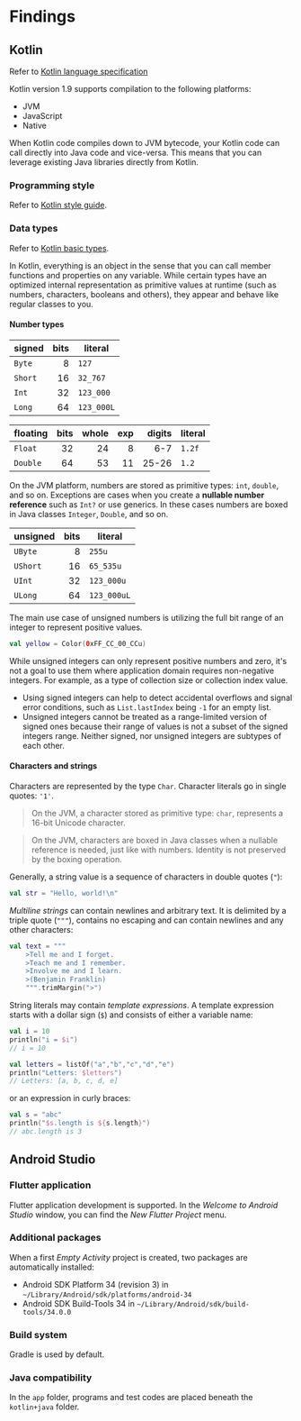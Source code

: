# Findings

## Kotlin

Refer to [Kotlin language specification](https://kotlinlang.org/spec/introduction.html)

Kotlin version 1.9 supports compilation to the following platforms:

- JVM
- JavaScript
- Native

When Kotlin code compiles down to JVM bytecode, your Kotlin code can call directly into Java code and vice-versa. This means that you can leverage existing Java libraries directly from Kotlin.

### Programming style

Refer to [Kotlin style guide](https://developer.android.com/kotlin/style-guide).

### Data types

Refer to [Kotlin basic types](https://kotlinlang.org/docs/basic-types.html).

In Kotlin, everything is an object in the sense that you can call member functions and properties on any variable. While certain types have an optimized internal representation as primitive values at runtime (such as numbers, characters, booleans and others), they appear and behave like regular classes to you.

#### Number types

| signed    |  bits | literal    |
|-----------|------:|------------|
| `Byte`    |     8 | `127`      |
| `Short`   |    16 | `32_767`   |
| `Int`     |    32 | `123_000`  |  
| `Long`    |    64 | `123_000L` |

| floating  |  bits | whole |   exp |  digits | literal |
|-----------|------:|------:|------:|--------:|---------|
| `Float`   |    32 |    24 |     8 |     6-7 | `1.2f`  |
| `Double`  |    64 |    53 |    11 |   25-26 | `1.2`   |

On the JVM platform, numbers are stored as primitive types: `int`, `double`, and so on. Exceptions are cases when you create a **nullable number reference** such as `Int?` or use generics. In these cases numbers are boxed in Java classes `Integer`, `Double`, and so on.

| unsigned  |  bits | literal     |
|-----------|------:|-------------|
| `UByte`   |     8 | `255u`      |
| `UShort`  |    16 | `65_535u`   |
| `UInt`    |    32 | `123_000u`  |
| `ULong`   |    64 | `123_000uL` |

The main use case of unsigned numbers is utilizing the full bit range of an integer to represent positive values.

```kotlin
val yellow = Color(0xFF_CC_00_CCu)
```

While unsigned integers can only represent positive numbers and zero, it's not a goal to use them where application domain requires non-negative integers. For example, as a type of collection size or collection index value.

- Using signed integers can help to detect accidental overflows and signal error conditions, such as `List.lastIndex` being `-1` for an empty list.
- Unsigned integers cannot be treated as a range-limited version of signed ones because their range of values is not a subset of the signed integers range. Neither signed, nor unsigned integers are subtypes of each other.

#### Characters and strings

Characters are represented by the type `Char`. Character literals go in single quotes: `'1'`.

> On the JVM, a character stored as primitive type: `char`, represents a 16-bit Unicode character.

> On the JVM, characters are boxed in Java classes when a nullable reference is needed, just like with numbers. Identity is not preserved by the boxing operation.

Generally, a string value is a sequence of characters in double quotes (`"`):

```kotlin
val str = "Hello, world!\n"
```

*Multiline strings* can contain newlines and arbitrary text. It is delimited by a triple quote (`"""`), contains no escaping and can contain newlines and any other characters:

```kotlin
val text = """
    >Tell me and I forget.
    >Teach me and I remember.
    >Involve me and I learn.
    >(Benjamin Franklin)
    """.trimMargin(">")
```

String literals may contain *template expressions*. A template expression starts with a dollar sign (`$`) and consists of either a variable name:

```kotlin
val i = 10
println("i = $i") 
// i = 10

val letters = listOf("a","b","c","d","e")
println("Letters: $letters") 
// Letters: [a, b, c, d, e]
```

or an expression in curly braces:

```kotlin
val s = "abc"
println("$s.length is ${s.length}") 
// abc.length is 3
```

## Android Studio

### Flutter application

Flutter application development is supported. In the *Welcome to Android Studio* window, you can find the *New Flutter Project* menu.

### Additional packages

When a first *Empty Activity* project is created, two packages are automatically installed:

- Android SDK Platform 34 (revision 3) in `~/Library/Android/sdk/platforms/android-34`
- Android SDK Build-Tools 34 in `~/Library/Android/sdk/build-tools/34.0.0`

### Build system

Gradle is used by default.

### Java compatibility

In the `app` folder, programs and test codes are placed beneath the `kotlin+java` folder.
